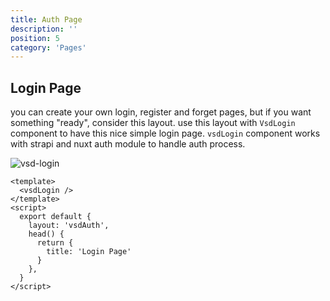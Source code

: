 ```yaml
---
title: Auth Page
description: ''
position: 5
category: 'Pages'
---
```


## Login Page
you can create your own login, register and forget pages, but if you want something "ready", consider this layout.
use this layout with ```VsdLogin``` component to have this nice simple login page. `vsdLogin` component works with strapi and nuxt auth module to handle auth process. 

![vsd-login](/content/login.png)
 
```js[admin/auth/index.vue]
<template>
  <vsdLogin />
</template>
<script>
  export default {
    layout: 'vsdAuth',
    head() {
      return {
        title: 'Login Page'
      }
    },
  }
</script>

```
